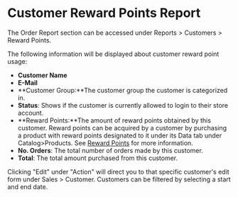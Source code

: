 Customer Reward Points Report
=============================

The Order Report section can be accessed under Reports > Customers > Reward Points.

The following information will be displayed about customer reward point usage:

- **Customer Name**
- **E-Mail**
- **Customer Group:**The customer group the customer is categorized in.
- **Status**: Shows if the customer is currently allowed to login to their store account.
- **Reward Points:**The amount of reward points obtained by this customer. Reward points can be acquired by a customer by purchasing a product with reward points designated to it under its Data tab under Catalog>Products. See [Reward Points](docs/user-manual/catalog/products/reward) for more information.
- **No. Orders**: The total number of orders made by this customer.
- **Total**: The total amount purchased from this customer.

Clicking "Edit" under "Action" will direct you to that specific customer's edit form under Sales > Customer. Customers can be filtered by selecting a start and end date.
